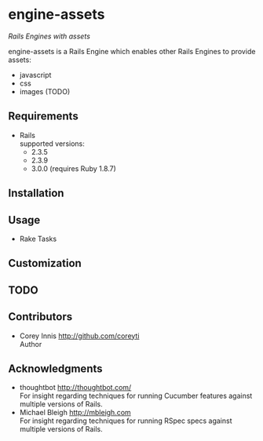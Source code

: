 engine-assets
==============================================================================

*Rails Engines with assets*

engine-assets is a Rails Engine which enables other Rails Engines to provide
assets:

  * javascript
  * css
  * images (TODO)


Requirements
------------------------------------------------------------------------------

  * Rails  
    supported versions:
    * 2.3.5
    * 2.3.9
    * 3.0.0 (requires Ruby 1.8.7)

Installation
------------------------------------------------------------------------------


Usage
------------------------------------------------------------------------------

  * Rake Tasks

Customization
------------------------------------------------------------------------------


TODO
------------------------------------------------------------------------------


Contributors
------------------------------------------------------------------------------

  * Corey Innis <http://github.com/coreyti>  
    Author

Acknowledgments
------------------------------------------------------------------------------

  * thoughtbot <http://thoughtbot.com/>  
    For insight regarding techniques for running Cucumber features against
    multiple versions of Rails.
  * Michael Bleigh <http://mbleigh.com>  
    For insight regarding techniques for running RSpec specs against multiple
    versions of Rails.

